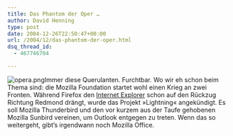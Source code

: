 ```yaml
---
title: Das Phantom der Oper …
author: David Henning
type: post
date: 2004-12-26T22:50:47+00:00
url: /2004/12/das-phantom-der-oper.html
dsq_thread_id:
  - 467746704

---
```

 ![opera.png][1]Immer diese Querulanten. Furchtbar. Wo wir eh schon beim Thema sind: die Mozilla Foundation startet wohl einen Krieg an zwei Fronten. Während Firefox den <a href="#" onfocus="alert('besser bekannt als: Internet Exploder und Idiot Exploiter.')">Internet Explorer</a> schon auf den Rückzug Richtung Redmond drängt, wurde das Projekt »Lightning« angekündigt. Es soll Mozilla Thunderbird und den vor kurzem aus der Taufe gehobenen Mozilla Sunbird vereinen, um Outlook entgegen zu treten. Wenn das so weitergeht, gibt&#8217;s irgendwann noch Mozilla Office.

 [1]: https://www.madcatswelt.org/images/opera.png